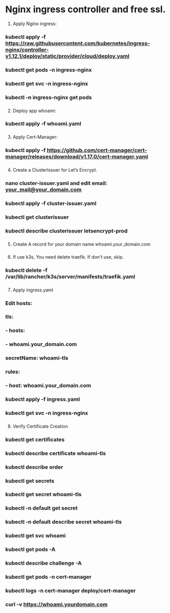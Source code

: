 # Nginx ingress controller and free ssl.

1. Apply Nginx ingress:
### kubectl apply -f https://raw.githubusercontent.com/kubernetes/ingress-nginx/controller-v1.12.1/deploy/static/provider/cloud/deploy.yaml
### 
### kubectl get pods -n ingress-nginx
### kubectl get svc -n ingress-nginx
### kubectl -n ingress-nginx get pods
### 
2. Deploy app whoami:
### 
### kubectl apply -f whoami.yaml
### 
3. Apply Cert-Manager:
### 
### kubectl apply -f https://github.com/cert-manager/cert-manager/releases/download/v1.17.0/cert-manager.yaml
### 
4. Create a ClusterIssuer for Let’s Encrypt.
### 
### nano cluster-issuer.yaml and edit email: your_mail@your_domain.com
### 
### kubectl apply -f cluster-issuer.yaml
### 
### kubectl get clusterissuer
### kubectl describe clusterissuer letsencrypt-prod
### 
5. Create A record for your domain name whoami.your_domain.com
### 
### 
6. If use k3s, You need delete traefik. If don't use, skip.
### 
### 
### kubectl delete -f /var/lib/rancher/k3s/server/manifests/traefik.yaml
### 
7. Apply ingress.yaml
### 
### Edit hosts:
### 
###   tls:
###   - hosts:
###     - whoami.your_domain.com
###     secretName: whoami-tls
###   rules:
###   - host: whoami.your_domain.com
### 
### kubectl apply -f ingress.yaml
### kubectl get svc -n ingress-nginx
### 
8. Verify Certificate Creation
### 
### kubectl get certificates
### kubectl describe certificate whoami-tls
### kubectl describe order
### kubectl get secrets
### kubectl get secret whoami-tls
### kubectl -n default get secret
### kubectl -n default describe secret whoami-tls
### kubectl get svc whoami
### kubectl get pods -A
### kubectl describe challenge -A
### kubectl get pods -n cert-manager
### kubectl logs -n cert-manager deploy/cert-manager
### curl -v https://whoami.yourdomain.com